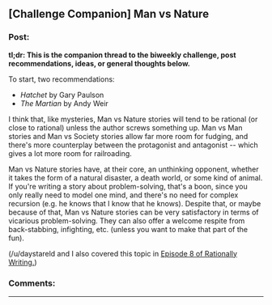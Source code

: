 ## [Challenge Companion] Man vs Nature

### Post:

**tl;dr: This is the companion thread to the biweekly challenge, post recommendations, ideas, or general thoughts below.**

To start, two recommendations:

* *Hatchet* by Gary Paulson
* *The Martian* by Andy Weir

I think that, like mysteries, Man vs Nature stories will tend to be rational (or close to rational) unless the author screws something up. Man vs Man stories and Man vs Society stories allow far more room for fudging, and there's more counterplay between the protagonist and antagonist -- which gives a lot more room for railroading.

Man vs Nature stories have, at their core, an unthinking opponent, whether it takes the form of a natural disaster, a death world, or some kind of animal. If you're writing a story about problem-solving, that's a boon, since you only really need to model one mind, and there's no need for complex recursion (e.g. he knows that I know that he knows). Despite that, or maybe because of that, Man vs Nature stories can be very satisfactory in terms of vicarious problem-solving. They can also offer a welcome respite from back-stabbing, infighting, etc. (unless you want to make that part of the fun).

(/u/daystareld and I also covered this topic in [Episode 8 of Rationally Writing.](http://daystareld.com/podcast/rationally-writing-8/))

### Comments:

---

